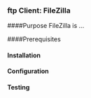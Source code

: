 ### ftp Client: FileZilla

####Purpose
FileZilla is ...   

####Prerequisites

#### Installation

#### Configuration


#### Testing